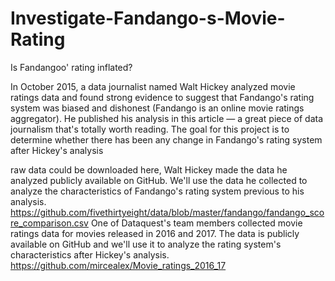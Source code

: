 # Investigate-Fandango-s-Movie-Rating
Is Fandangoo' rating inflated? 


In October 2015, a data journalist named Walt Hickey analyzed movie ratings data and found strong evidence to suggest that Fandango's rating system was biased and dishonest (Fandango is an online movie ratings aggregator). He published his analysis in this article — a great piece of data journalism that's totally worth reading.
The goal for this project is to determine whether there has been any change in Fandango's rating system after Hickey's analysis

raw data could be downloaded here,
Walt Hickey made the data he analyzed publicly available on GitHub. We'll use the data he collected to analyze the characteristics of Fandango's rating system previous to his analysis.
https://github.com/fivethirtyeight/data/blob/master/fandango/fandango_score_comparison.csv
One of Dataquest's team members collected movie ratings data for movies released in 2016 and 2017. The data is publicly available on GitHub and we'll use it to analyze the rating system's characteristics after Hickey's analysis.
https://github.com/mircealex/Movie_ratings_2016_17


